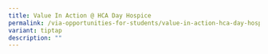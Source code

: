 ```yaml
---
title: Value In Action @ HCA Day Hospice
permalink: /via-opportunities-for-students/value-in-action-hca-day-hospice/
variant: tiptap
description: ""
---
```

